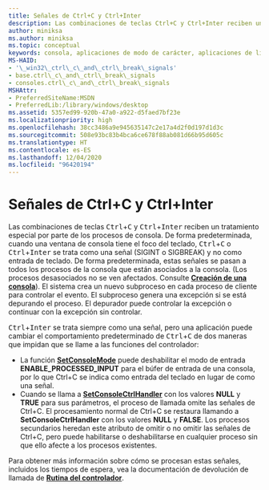 ```yaml
---
title: Señales de Ctrl+C y Ctrl+Inter
description: Las combinaciones de teclas Ctrl+C y Ctrl+Inter reciben un tratamiento especial por parte de los procesos de consola.
author: miniksa
ms.author: miniksa
ms.topic: conceptual
keywords: consola, aplicaciones de modo de carácter, aplicaciones de línea de comandos, aplicaciones de terminal, API de consola
MS-HAID:
- '\_win32\_ctrl\_c\_and\_ctrl\_break\_signals'
- base.ctrl\_c\_and\_ctrl\_break\_signals
- consoles.ctrl\_c\_and\_ctrl\_break\_signals
MSHAttr:
- PreferredSiteName:MSDN
- PreferredLib:/library/windows/desktop
ms.assetid: 5357ed99-920b-47a0-a922-d5faed7bf23e
ms.localizationpriority: high
ms.openlocfilehash: 38cc3486a9e945635147c2e17a4d2f0d197d1d3c
ms.sourcegitcommit: 508e93bc83b4bca6ce678f88ab081d66b95d605c
ms.translationtype: HT
ms.contentlocale: es-ES
ms.lasthandoff: 12/04/2020
ms.locfileid: "96420194"
---
```

# <a name="ctrlc-and-ctrlbreak-signals"></a>Señales de Ctrl+C y Ctrl+Inter

Las combinaciones de teclas <kbd>Ctrl</kbd>+<kbd>C</kbd> y <kbd>Ctrl</kbd>+<kbd>Inter</kbd> reciben un tratamiento especial por parte de los procesos de consola. De forma predeterminada, cuando una ventana de consola tiene el foco del teclado, <kbd>Ctrl</kbd>+<kbd>C</kbd> o <kbd>Ctrl</kbd>+<kbd>Inter</kbd> se trata como una señal (SIGINT o SIGBREAK) y no como entrada de teclado. De forma predeterminada, estas señales se pasan a todos los procesos de la consola que están asociados a la consola. (Los procesos desasociados no se ven afectados. Consulte [**Creación de una consola**](creation-of-a-console.md)). El sistema crea un nuevo subproceso en cada proceso de cliente para controlar el evento. El subproceso genera una excepción si se está depurando el proceso. El depurador puede controlar la excepción o continuar con la excepción sin controlar.

<kbd>Ctrl</kbd>+<kbd>Inter</kbd> se trata siempre como una señal, pero una aplicación puede cambiar el comportamiento predeterminado de <kbd>Ctrl</kbd>+<kbd>C</kbd> de dos maneras que impidan que se llame a las funciones del controlador:

- La función [**SetConsoleMode**](setconsolemode.md) puede deshabilitar el modo de entrada **ENABLE\_PROCESSED\_INPUT** para el búfer de entrada de una consola, por lo que Ctrl+C se indica como entrada del teclado en lugar de como una señal.
- Cuando se llama a [**SetConsoleCtrlHandler**](setconsolectrlhandler.md) con los valores **NULL** y **TRUE** para sus parámetros, el proceso de llamada omite las señales de Ctrl+C. El procesamiento normal de Ctrl+C se restaura llamando a **SetConsoleCtrlHandler** con los valores **NULL** y **FALSE**. Los procesos secundarios heredan este atributo de omitir o no omitir las señales de Ctrl+C, pero puede habilitarse o deshabilitarse en cualquier proceso sin que ello afecte a los procesos existentes.

Para obtener más información sobre cómo se procesan estas señales, incluidos los tiempos de espera, vea la documentación de devolución de llamada de [**Rutina del controlador**](handlerroutine.md).

